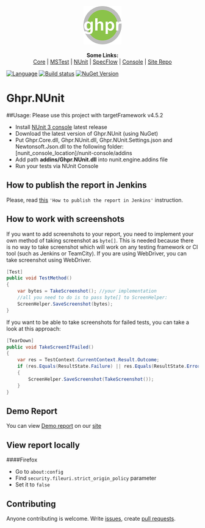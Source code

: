 <p align="center">
  <a href="https://ghpreporter.github.io/"><img src="https://github.com/GHPReporter/GHPReporter.github.io/blob/master/img/logo-small.png?raw=true" alt="Project icon"></a>
  <br><br>
  <b>Some Links:</b><br>
  <a href="https://github.com/GHPReporter/Ghpr.Core">Core</a> |
  <a href="https://github.com/GHPReporter/Ghpr.MSTest">MSTest</a> |
  <a href="https://github.com/GHPReporter/Ghpr.NUnit">NUnit</a> |
  <a href="https://github.com/GHPReporter/Ghpr.SpecFlow">SpecFlow</a> |
  <a href="https://github.com/GHPReporter/Ghpr.Console">Console</a> |
  <a href="https://github.com/GHPReporter/GHPReporter.github.io/">Site Repo</a>
</p>

[![Language](http://gh-toprated.info/Badges/LanguageBadge?user=GHPReporter&repo=Ghpr.NUnit&theme=light&fontWeight=bold)](https://github.com/GHPReporter/Ghpr.NUnit)
[![Build status](https://ci.appveyor.com/api/projects/status/edl1eag5luk5v4xs?svg=true)](https://ci.appveyor.com/project/elv1s42/ghpr-nunit)
[![NuGet Version](https://img.shields.io/nuget/v/Ghpr.NUnit.svg)](https://www.nuget.org/packages/Ghpr.NUnit)

# Ghpr.NUnit

##Usage:
Please use this project with targetFramework v4.5.2

 - Install [NUnit 3 console](https://github.com/nunit/nunit-console/releases) latest release
 - Download the latest version of Ghpr.NUnit (using NuGet)
 - Put Ghpr.Core.dll, Ghpr.NUnit.dll, Ghpr.NUnit.Settings.json and Newtonsoft.Json.dll to the following folder: 
[nunit_console_location]/nunit-console/addins
 - Add path **addins/Ghpr.NUnit.dll** into nunit.engine.addins file
 - Run your tests via NUnit Console

## How to publish the report in Jenkins

Please, read [this](https://github.com/GHPReporter/Ghpr.Core#how-to-publish-the-report-in-jenkins) `'How to publish the report in Jenkins'` instruction.

## How to work with screenshots

If you want to add screenshots to your report, you need to implement your own method of taking screenshot as `byte[]`. This is needed because there is no way to take screenshot which will work on any testing framework or CI tool (such as Jenkins or TeamCity). If you are using WebDriver, you can take screenshot using WebDriver.

```csharp
[Test]
public void TestMethod()
{
    var bytes = TakeScreenshot(); //your implementation
    //all you need to do is to pass byte[] to ScreenHelper:
    ScreenHelper.SaveScreenshot(bytes);
}
```
If you want to be able to take screenshots for failed tests, you can take a look at this approach:

```csharp
[TearDown]
public void TakeScreenIfFailed()
{
    var res = TestContext.CurrentContext.Result.Outcome;
    if (res.Equals(ResultState.Failure) || res.Equals(ResultState.Error))
    {
        ScreenHelper.SaveScreenshot(TakeScreenshot());
    }
}
```

## Demo Report

You can view [Demo report](http://ghpreporter.github.io/report/) on our [site](http://ghpreporter.github.io/)

## View report locally

####Firefox

 - Go to `about:config`
 - Find `security.fileuri.strict_origin_policy` parameter
 - Set it to `false`

## Contributing

Anyone contributing is welcome. Write [issues](https://github.com/GHPReporter/Ghpr.NUnit/issues), create [pull requests](https://github.com/GHPReporter/Ghpr.NUnit/pulls).

